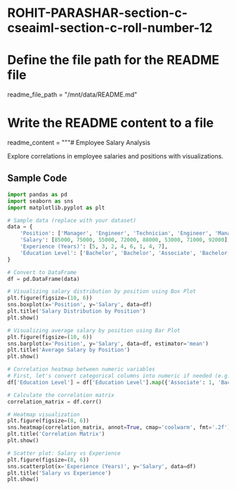 # ROHIT-PARASHAR-section-c-cseaiml-section-c-roll-number-12
# Define the file path for the README file
readme_file_path = "/mnt/data/README.md"

# Write the README content to a file
readme_content = """# Employee Salary Analysis

Explore correlations in employee salaries and positions with visualizations.

## Sample Code

```python
import pandas as pd
import seaborn as sns
import matplotlib.pyplot as plt

# Sample data (replace with your dataset)
data = {
    'Position': ['Manager', 'Engineer', 'Technician', 'Engineer', 'Manager', 'Technician', 'Engineer', 'Manager'],
    'Salary': [85000, 75000, 55000, 72000, 88000, 53000, 71000, 92000],
    'Experience (Years)': [5, 3, 2, 4, 6, 1, 4, 7],
    'Education Level': ['Bachelor', 'Bachelor', 'Associate', 'Bachelor', 'Master', 'Associate', 'Bachelor', 'Master']
}

# Convert to DataFrame
df = pd.DataFrame(data)

# Visualizing salary distribution by position using Box Plot
plt.figure(figsize=(10, 6))
sns.boxplot(x='Position', y='Salary', data=df)
plt.title('Salary Distribution by Position')
plt.show()

# Visualizing average salary by position using Bar Plot
plt.figure(figsize=(10, 6))
sns.barplot(x='Position', y='Salary', data=df, estimator='mean')
plt.title('Average Salary by Position')
plt.show()

# Correlation heatmap between numeric variables
# First, let's convert categorical columns into numeric if needed (e.g., Education Level)
df['Education Level'] = df['Education Level'].map({'Associate': 1, 'Bachelor': 2, 'Master': 3})

# Calculate the correlation matrix
correlation_matrix = df.corr()

# Heatmap visualization
plt.figure(figsize=(8, 6))
sns.heatmap(correlation_matrix, annot=True, cmap='coolwarm', fmt='.2f')
plt.title('Correlation Matrix')
plt.show()

# Scatter plot: Salary vs Experience
plt.figure(figsize=(8, 6))
sns.scatterplot(x='Experience (Years)', y='Salary', data=df)
plt.title('Salary vs Experience')
plt.show()
